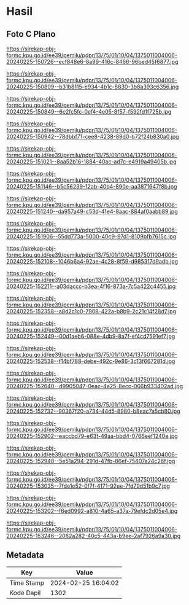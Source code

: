 # Hasil

## Foto C Plano

https://sirekap-obj-formc.kpu.go.id/ee39/pemilu/pdpr/13/75/01/10/04/1375011004006-20240225-150726--ecf848e6-8a99-416c-8466-96bed45f6877.jpg

https://sirekap-obj-formc.kpu.go.id/ee39/pemilu/pdpr/13/75/01/10/04/1375011004006-20240225-150809--b31b8115-e934-4b1c-8830-3b8a393c6356.jpg

https://sirekap-obj-formc.kpu.go.id/ee39/pemilu/pdpr/13/75/01/10/04/1375011004006-20240225-150849--6c2fc5fc-0ef4-4e05-8f57-f592fd1f725b.jpg

https://sirekap-obj-formc.kpu.go.id/ee39/pemilu/pdpr/13/75/01/10/04/1375011004006-20240225-150942--78dbbf71-cee8-4238-89d0-b72f24b830a0.jpg

https://sirekap-obj-formc.kpu.go.id/ee39/pemilu/pdpr/13/75/01/10/04/1375011004006-20240225-151021--8aa52b16-1884-40ac-ad7c-e4919a49405b.jpg

https://sirekap-obj-formc.kpu.go.id/ee39/pemilu/pdpr/13/75/01/10/04/1375011004006-20240225-151146--b5c56239-12ab-40b4-890e-aa3871647f8b.jpg

https://sirekap-obj-formc.kpu.go.id/ee39/pemilu/pdpr/13/75/01/10/04/1375011004006-20240225-151240--da957a49-c53d-41e4-8aac-884af0aabb89.jpg

https://sirekap-obj-formc.kpu.go.id/ee39/pemilu/pdpr/13/75/01/10/04/1375011004006-20240225-151906--55dd773a-5000-40c9-97d1-8109bfb7615c.jpg

https://sirekap-obj-formc.kpu.go.id/ee39/pemilu/pdpr/13/75/01/10/04/1375011004006-20240225-152108--1046b6a4-92ae-4c28-8f59-d985317d9adb.jpg

https://sirekap-obj-formc.kpu.go.id/ee39/pemilu/pdpr/13/75/01/10/04/1375011004006-20240225-152211--a03daccc-b3ea-4f16-873a-7c5a422c4455.jpg

https://sirekap-obj-formc.kpu.go.id/ee39/pemilu/pdpr/13/75/01/10/04/1375011004006-20240225-152358--a8d2c1c0-7908-422a-b8b9-2c21c14f28d7.jpg

https://sirekap-obj-formc.kpu.go.id/ee39/pemilu/pdpr/13/75/01/10/04/1375011004006-20240225-152449--00d1aeb6-088e-4db9-8a7f-ef4cd7591ef7.jpg

https://sirekap-obj-formc.kpu.go.id/ee39/pemilu/pdpr/13/75/01/10/04/1375011004006-20240225-152538--f14bf788-debe-492c-9e86-3c13f667281d.jpg

https://sirekap-obj-formc.kpu.go.id/ee39/pemilu/pdpr/13/75/01/10/04/1375011004006-20240225-152640--d9905047-0eac-4e25-8ecc-066b933402ad.jpg

https://sirekap-obj-formc.kpu.go.id/ee39/pemilu/pdpr/13/75/01/10/04/1375011004006-20240225-152732--90367f20-a734-44d5-8980-b8eac7a5cb80.jpg

https://sirekap-obj-formc.kpu.go.id/ee39/pemilu/pdpr/13/75/01/10/04/1375011004006-20240225-152902--eaccbd79-e63f-49aa-bbd4-0766eef1240e.jpg

https://sirekap-obj-formc.kpu.go.id/ee39/pemilu/pdpr/13/75/01/10/04/1375011004006-20240225-152948--5e51a294-291d-47fb-86ef-75407a24c26f.jpg

https://sirekap-obj-formc.kpu.go.id/ee39/pemilu/pdpr/13/75/01/10/04/1375011004006-20240225-153035--7fde1e52-0f7f-4171-92ee-7fd79d51b9c7.jpg

https://sirekap-obj-formc.kpu.go.id/ee39/pemilu/pdpr/13/75/01/10/04/1375011004006-20240225-153202--f6ed0992-a810-4a65-a37a-79efdc2d05e4.jpg

https://sirekap-obj-formc.kpu.go.id/ee39/pemilu/pdpr/13/75/01/10/04/1375011004006-20240225-153246--2082a282-40c5-443a-b9ee-2af7926a9a30.jpg


## Metadata

| Key        | Value               |
| ---------- | ------------------- |
| Time Stamp | 2024-02-25 16:04:02 |
| Kode Dapil | 1302                |



